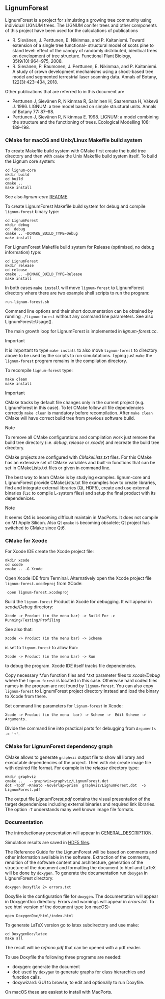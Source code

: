## LignumForest
LignumForest is a project for simulating a growing tree community using individual LIGNUM trees. The LIGNUM conifer trees and other components of this project have been used for the calculations of publications
- R. Sievänen, J. Perttunen, E. Nikinmaa, and P. Kaitaniemi. Toward extension of a single tree functional- structural model of scots pine to stand level: effect of the canopy of randomly distributed, identical trees on development of tree structure. Functional Plant Biology, 35(9/10):964–975, 2008.
- R. Sievänen, P. Raumonen, J. Perttunen, E. Nikinmaa, and P. Kaitaniemi. A study of crown development mechanisms using a shoot-based tree model and segmented terrestrial laser scanning data. Annals of Botany, 122(3):423–434, 2018.

Other publications that are referred to in this document are
- Perttunen J, Sievänen R, Nikinmaa R, Salminen H, Saarenmaa H, Väkevä J. 1996. LIGNUM: a tree model based on simple structural units. Annals of Botany 77: 87–98.
- Perttunen J, Sievänen R, Nikinmaa E. 1998. LIGNUM: a model combining the structure and the functioning of trees. Ecological Modelling 108: 189–198.


### CMake for macOS and Unix/Linux Makefile build system

To create Makefile build system with CMake first create the
build tree  directory and  then with `cmake`  the Unix  Makefile build
system itself. To build the Lignum core system:

	cd lignum-core
	mkdir build
	cd build 
	cmake .. 
	make install
	
See also *lignum-core* [README](https://github.com/lignumsystem/lignum-core/blob/master/README.md).

To create LignumForest Makefile build system for debug and compile `lignum-forest` binary 
type:

    cd LignumForest
    mkdir debug
    cd  debug
    cmake .. -DCMAKE_BUILD_TYPE=Debug
    make install 

For LignumForest Makefile build system for Release (optimised, no debug information) type:

    cd LignumForest
    mkdir release
    cd release
    cmake .. -DCMAKE_BUILD_TYPE=Release
    make install

In both cases `make install` will move `lignum-forest` to LignumForest directory
where there are two example  shell scripts to run the program:
	
    run-lignum-forest.sh

Command line options and their  short documentation can be obtained by
running `./lignum-forest`  without any  command line parameters.  See also
LignumForest::Usage().

The main growth loop for LignumForest is implemented in *lignum-forest.cc*.

> [!IMPORTANT]
> It is important to type `make install` to also move `lignum-forest` to
> directory above to be used by the scripts to run simulatations.
> Typing just `make` the `lignum-forest` program remains in the compilation directory.


To recompile `lignum-forest` type:

	make clean
	make install
	
> [!IMPORTANT]
> CMake tracks by default file changes only in the current project (e.g. LignumForest in this case). 
> To let CMake  follow all file dependencies correctly `make clean` is mandatory before recompilation. 
> After `make clean` CMake will have correct build tree from previous software  build.

> [!NOTE]
> To remove all CMake  configurations and compilation work just
> remove the build  tree directory (i.e. *debug*,  *release* or *xcode*)
> and recreate the build tree directory.

CMake  projects   are   configured  with   *CMakeLists.txt*
files. For  this CMake  has an  extensive set  of CMake  variables and
built-in functions that can be set in CMakeLists.txt files or given in
command line.

The best way to  learn CMake is by  studying examples.
lignum-core and LignumForest provide  CMakeLists.txt file examples how
to create libraries, find and integrate external libraries (Qt, HDF5),
create and use external binaries (`l2c` to compile L-system files) and
setup the final product with its dependenices.

> [!NOTE]
> It seems Qt4 is becoming difficult maintain in MacPorts. It does not compile on M1 Apple Silicon. 
>Also Qt `qmake` is becoming obsolete; Qt project has switched to CMake since Qt6.

### CMake for Xcode

For Xcode IDE create the Xcode project file:

    mkdir xcode
    cd xcode
    cmake .. -G Xcode

Open  Xcode  IDE  from  Terminal. Alternatively open  the  Xcode  project  file
`lignum-forest.xcodeproj` from XCode:
     
	 open lignum-forest.xcodeproj

Build the `lignum-forest` Product in  Xcode for debugging.  It will appear
in *xcode/Debug*  directory:

	Xcode -> Product (in the menu bar) -> Build For -> Running/Testing/Profiling

See  also that: 

	Xcode -> Product (in the menu bar) -> Scheme 

is set  to `lignum-forest` to allow Run: 

	Xcode -> Product (in the menu bar) -> Run
	
to debug the program. Xcode IDE itself tracks file dependencies.

Copy necessary \*.fun  function files and \*.txt parameter files to
*xcode/Debug*  where   the  `lignum-forest`  is  located   in  this  case.
Otherwise  hard coded  files names  in the  program are  not found  by
`lignum-forest`. You can also copy `lignum-forest` to LignumForest project
directory instead and load the binary to Xcode from there. 

Set command  line parameters for  `lignum-forest` in Xcode:

	Xcode -> Product (in the menu  bar) -> Scheme ->  Edit Scheme -> Arguments.

Divide the command line into practical parts for debugging from `Arguments -> '+'`.

### CMake for LignumForest dependency graph

CMake allows to generate `graphviz` output file to show all library and executable dependencies of the project.
Then with `dot` create image file with desired file format. For example in the *release* directory type:
	
	mkdir graphviz
	cmake ..   --graphviz=graphviz/LignumForest.dot
	dot -Tpdf -Kneato -Goverlap=prism  graphviz/LignumForest.dot  -o  LignumForest.pdf
	
The output file *LignumForest.pdf* contains the visual presentation of the target dependenices including
external binaries and required link libraries. The option `-T` understands many well known image file formats.

### Documentation

The introductionary presentation will appear in [GENERAL_DESCRIPTION](GENERAL_DESCRIPTION.md).

Simulation results are saved in [HDF5 files](HDF5FILES.md).

The Reference Guide for the LignumForest will be based on comments and other information
available in the software. Extraction of the comments, rendition of the software content and 
architecture, generation of the structure of the document and formatting the document to html 
and LaTeX will be done by `doxygen`. To generate the documentation run `doxygen` in LignumForest directory:
    
    doxygen Doxyfile 2> errors.txt
     
Doxyfile is the configuration file for `doxygen`. The documentation will appear in DoxygenDoc directory. 
Errors and warnings will appear in *errors.txt*. To see html version of the document type (on macOS):

    open DoxygenDoc/html/index.html
    
To generate LaTeX version go to latex subdirectory and use make:

    cd DoxygenDoc/latex
    make all
    
The result will be *refman.pdf* that can be opened with a pdf reader.

To use Doxyfile the following three programs are needed:

  + doxygen: generate the document 
  + dot: used by `doxygen` to generate graphs for class hierarchies and function calls.
  + doxywizard: GUI to browse, to edit and optionally to run Doxyfile. 
    
On macOS these are easiest to install with MacPorts.
